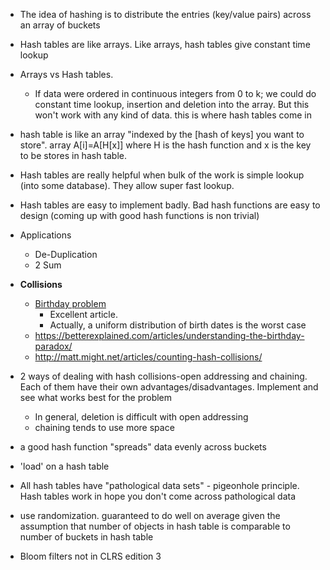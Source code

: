 * The idea of hashing is to distribute the entries (key/value pairs) across an array of buckets
* Hash tables are like arrays. Like arrays, hash tables give constant time lookup
* Arrays vs Hash tables.
  * If data were ordered in continuous integers from 0 to k; we could do constant time lookup, insertion and deletion into the array. But this won't work with any kind of data. this is where hash tables come in
* hash table is like an array "indexed by the [hash of keys] you want to store". array A[i]=A[H[x]] where H is the hash function and x is the key to be stores in hash table.
* Hash tables are really helpful when bulk of the work is simple lookup (into some database). They allow super fast lookup.
* Hash tables are easy to implement badly. Bad hash functions are easy to design (coming up with good hash functions is non trivial)
* Applications
  * De-Duplication
  * 2 Sum

* **Collisions**
  * [Birthday problem](https://en.wikipedia.org/wiki/Birthday_problem)
      * Excellent article.
      * Actually, a uniform distribution of birth dates is the worst case
  * https://betterexplained.com/articles/understanding-the-birthday-paradox/
  * http://matt.might.net/articles/counting-hash-collisions/

* 2 ways of dealing with hash collisions-open addressing and chaining. Each of them have their own advantages/disadvantages. Implement and see what works best for the problem
  * In general, deletion is difficult with open addressing
  * chaining tends to use more space

* a good hash function "spreads" data evenly across buckets

* 'load' on a hash table

* All hash tables have "pathological data sets" - pigeonhole principle. Hash tables work in hope you don't come across pathological data
* use randomization. guaranteed to do well on average given the assumption that number of objects in hash table is comparable to number of buckets in hash table
* Bloom filters not in CLRS edition 3
